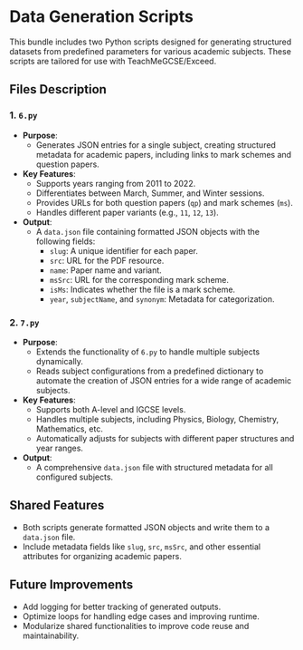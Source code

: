# Data Generation Scripts

This bundle includes two Python scripts designed for generating structured datasets from predefined parameters for various academic subjects. These scripts are tailored for use with TeachMeGCSE/Exceed.

## Files Description

### 1. `6.py`
- **Purpose**:
  - Generates JSON entries for a single subject, creating structured metadata for academic papers, including links to mark schemes and question papers.
- **Key Features**:
  - Supports years ranging from 2011 to 2022.
  - Differentiates between March, Summer, and Winter sessions.
  - Provides URLs for both question papers (`qp`) and mark schemes (`ms`).
  - Handles different paper variants (e.g., `11`, `12`, `13`).
- **Output**:
  - A `data.json` file containing formatted JSON objects with the following fields:
    - `slug`: A unique identifier for each paper.
    - `src`: URL for the PDF resource.
    - `name`: Paper name and variant.
    - `msSrc`: URL for the corresponding mark scheme.
    - `isMs`: Indicates whether the file is a mark scheme.
    - `year`, `subjectName`, and `synonym`: Metadata for categorization.

### 2. `7.py`
- **Purpose**:
  - Extends the functionality of `6.py` to handle multiple subjects dynamically.
  - Reads subject configurations from a predefined dictionary to automate the creation of JSON entries for a wide range of academic subjects.
- **Key Features**:
  - Supports both A-level and IGCSE levels.
  - Handles multiple subjects, including Physics, Biology, Chemistry, Mathematics, etc.
  - Automatically adjusts for subjects with different paper structures and year ranges.
- **Output**:
  - A comprehensive `data.json` file with structured metadata for all configured subjects.

## Shared Features
- Both scripts generate formatted JSON objects and write them to a `data.json` file.
- Include metadata fields like `slug`, `src`, `msSrc`, and other essential attributes for organizing academic papers.

## Future Improvements
- Add logging for better tracking of generated outputs.
- Optimize loops for handling edge cases and improving runtime.
- Modularize shared functionalities to improve code reuse and maintainability.
